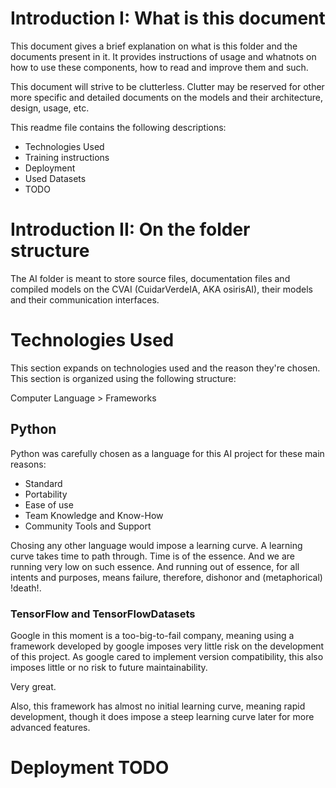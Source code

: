 # Introduction I: What is this document
This document gives a brief explanation on what is this folder and
the documents present in it. It provides instructions of usage and whatnots
on how to use these components, how to read and improve them and such.

This document will strive to be clutterless. Clutter may be reserved for 
other more specific and detailed documents on the models and their 
architecture, design, usage, etc. 

This readme file contains the following descriptions:

- Technologies Used
- Training instructions
- Deployment
- Used Datasets
- TODO


# Introduction II: On the folder structure
The AI folder is meant to store source files, documentation files and 
compiled models on the CVAI (CuidarVerdeIA, AKA osirisAI), their models and 
their communication interfaces. 

# Technologies Used
This section expands on technologies used and the reason they're 
chosen. This section is organized using the following structure:

Computer Language > Frameworks

## Python
Python was carefully chosen as a language for this AI project for these
main reasons:
- Standard
- Portability
- Ease of use
- Team Knowledge and Know-How
- Community Tools and Support

Chosing any other language would impose a learning curve. A 
learning curve takes time to path through. Time is of the essence.
And we are running very low on such essence. And running out of
essence, for all intents and purposes, means failure, therefore, 
dishonor and (metaphorical) !death!.

### TensorFlow and TensorFlowDatasets
Google in this moment is a too-big-to-fail company, meaning 
using a framework developed by google imposes very little risk
on the development of this project. As google cared to implement version
compatibility, this also imposes little or no risk to future maintainability.

Very great.

Also, this framework has almost no initial learning curve, meaning rapid development,
though it does impose a steep learning curve later for more advanced features.

# Deployment TODO



